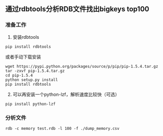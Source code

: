 ## 通过rdbtools分析RDB文件找出bigkeys top100

### 准备工作
1. 安装rdbtools
```shell script
pip install rdbtools
```
或者手动下载安装
```shell script
wget https://pypi.python.org/packages/source/p/pip/pip-1.5.4.tar.gz
tar -zxvf pip-1.5.4.tar.gz
cd pip-1.5.4
python setup.py install
pip install rdbtools
```

2. 可以再安装一个python-lzf，解析速度比较快（可选）
```shell script
pip install python-lzf
```

### 分析文件
```shell script
rdb -c memory test.rdb -l 100 -f ./dump_memory.csv
```

